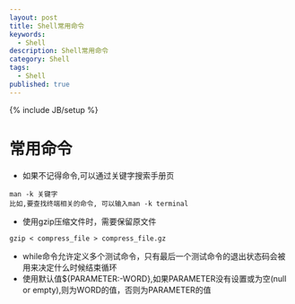 ```yaml
---
layout: post
title: Shell常用命令
keywords:
  - Shell
description: Shell常用命令
category: Shell
tags:
  - Shell
published: true
---
```

{% include JB/setup %}

# 常用命令

* 如果不记得命令,可以通过关键字搜索手册页
```
man -k 关键字
比如,要查找终端相关的命令, 可以输入man -k terminal
```
* 使用gzip压缩文件时，需要保留原文件
```
gzip < compress_file > compress_file.gz
```
* while命令允许定义多个测试命令，只有最后一个测试命令的退出状态码会被用来决定什么时候结束循环
* 使用默认值${PARAMETER:-WORD},如果PARAMETER没有设置或为空(null or empty),则为WORD的值，否则为PARAMETER的值














